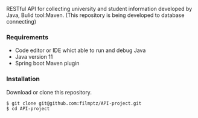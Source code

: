  RESTful API for collecting university and student information developed by Java, Bulid tool:Maven.
 (This repository is being developed to database connecting)

### Requirements
* Code editor or IDE whict able to run and debug Java
* Java version 11 
* Spring boot Maven plugin
### Installation
Download or clone this repository.
```
$ git clone git@github.com:filmptz/API-project.git
$ cd API-project 
```
